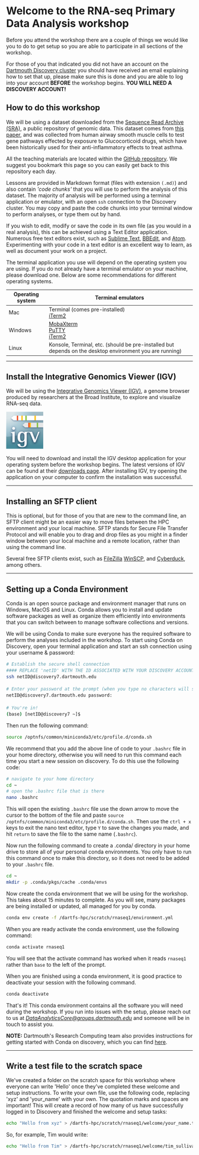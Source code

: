 # Welcome to the RNA-seq Primary Data Analysis workshop #

Before you attend the workshop there are a couple of things we would like you to do to get setup so you are able to participate in all sections of the workshop.  

For those of you that indicated you did not have an account on the [Dartmouth Discovery cluster](https://rc.dartmouth.edu/index.php/discovery-overview/) you should have received an email explaining how to set that up, please make sure this is done and you are able to log into your account **BEFORE** the workshop begins. **YOU WILL NEED A DISCOVERY ACCOUNT!**

## How to do this workshop ##

We will be using a dataset downloaded from the [Sequence Read Archive (SRA)](https://www.ncbi.nlm.nih.gov/sra), a public repository of genomic data. This dataset comes from [this paper](https://journals.plos.org/plosone/article?id=10.1371/journal.pone.0099625), and was collected from human airway smooth muscle cells to test gene pathways effected by exposure to Glucocorticoid drugs, which have been historically used for their anti-inflammatory effects to treat asthma.

All the teaching materials are located within the [GitHub repository](https://github.com/Dartmouth-Data-Analytics-Core/RNA-seq-Primary-Data-Analysis-workshop-June-2022). We suggest you bookmark this page so you can easily get back to this repository each day.

Lessons are provided in Markdown format (files with extension  `(.md)`) and also contain *'code chunks'* that you will use to perform the analysis of this dataset. The majority of analysis will be performed using a terminal application or emulator, with an open `ssh` connection to the Discovery cluster. You may copy and paste the code chunks into your terminal window to perform analyses, or type them out by hand.  

If you wish to edit, modify or save the code in its own file (as you would in a real analysis), this can be achieved using a Text Editor application. Numerous free text editors exist, such as [Sublime Text](https://www.sublimetext.com/), [BBEdit](https://www.barebones.com/products/bbedit/), and [Atom](https://atom.io/). Experimenting with your code in a text editor is an excellent way to learn, as well as document your work on a project.

The terminal application you use will depend on the operating system you are using. If you do not already have a terminal emulator on your machine, please download one. Below are some recommendations for different operating systems.

Operating system| Terminal emulators
---|---
Mac| Terminal (comes pre-installed) <br> [iTerm2](https://iterm2.com/)
Windows| [MobaXterm](https://mobaxterm.mobatek.net/download.html) <br> [PuTTY](https://www.chiark.greenend.org.uk/~sgtatham/putty/latest.html) <br> [iTerm2](https://iterm2.com/)
Linux| Konsole, Terminal, etc. (should be pre-installed but depends on the desktop environment you are running)


---

## Install the Integrative Genomics Viewer (IGV)

We will be using the [Integrative Genomics Viewer (IGV)](http://software.broadinstitute.org/software/igv/), a genome browser produced by researchers at the Broad Institute, to explore and visualize RNA-seq data.

<img src="figures/igv.png" height="100" width="100"/>

You will need to download and install the IGV desktop application for your operating system before the workshop begins. The latest versions of IGV can be found at their [downloads page](http://software.broadinstitute.org/software/igv/download). After installing IGV, try opening the application on your computer to confirm the installation was successful.

---
## Installing an SFTP client ##

This is optional, but for those of you that are new to the command line, an SFTP client might be an easier way to move files between the HPC environment and your local machine. SFTP stands for Secure File Transfer Protocol and will enable you to drag and drop files as you might in a finder window between your local machine and a remote location, rather than using the command line.

Several free SFTP clients exist, such as [FileZilla](https://filezilla-project.org/download.php?show_all=1) [WinSCP](https://winscp.net/eng/index.phpby), and [Cyberduck](https://cyberduck.io/), among others.

---


## Setting up a Conda Environment ##

Conda is an open source package and environment manager that runs on Windows, MacOS and Linux. Conda allows you to install and update software packages as well as organize them efficiently into environments that you can switch between to manage software collections and versions.

We will be using Conda to make sure everyone has the required software to perform the analyses included in the workshop. To start using Conda on Discovery, open your terminal application and start an ssh connection using your username & password:

```bash
# Establish the secure shell connection
#### REPLACE 'netID' WITH THE ID ASSOCIATED WITH YOUR DISCOVERY ACCOUNT
ssh netID@discovery7.dartmouth.edu

# Enter your password at the prompt (when you type no characters will show up to preserve privacy)
netID@discovery7.dartmouth.edu password:

# You're in!
(base) [netID@discovery7 ~]$
```

Then run the following command:

```bash
source /optnfs/common/miniconda3/etc/profile.d/conda.sh
```

We recommend that you add the above line of code to your `.bashrc` file in your home directory, otherwise you will need to run this command each time you start a new session on discovery. To do this use the following code:

```bash
# navigate to your home directory
cd ~
# open the .bashrc file that is there
nano .bashrc
```
This will open the existing `.bashrc` file use the down arrow to move the cursor to the bottom of the file and paste `source /optnfs/common/miniconda3/etc/profile.d/conda.sh`. Then use the `ctrl + x` keys to exit the nano text editor, type `Y` to save the changes you made, and hit `return` to save the file to the same name (`.bashrc`).

Now run the following command to create a .conda/ directory in your home drive to store all of your personal conda environments. You only have to run this command once to make this directory, so it does not need to be added to your `.bashrc` file.

```bash
cd ~
mkdir -p .conda/pkgs/cache .conda/envs
```

Now create the conda environment that we will be using for the workshop. This takes about 15 minutes to complete. As you will see, many packages are being installed or updated, all managed for you by conda.

```bash
conda env create -f /dartfs-hpc/scratch/rnaseq1/environment.yml
```

When you are ready activate the conda environment, use the following command:

```bash
conda activate rnaseq1
```

You will see that the activate command has worked when it reads `rnaseq1` rather than `base` to the left of the prompt.

When you are finished using a conda environment, it is good practice to deactivate your session with the following command.

```bash
conda deactivate
```

That's it! This conda environment contains all the software you will need during the workshop. If you run into issues with the setup, please reach out to us at *DataAnalyticsCore@groups.dartmouth.edu* and someone will be in touch to assist you.

**NOTE:** Dartmouth's Research Computing team also provides instructions for getting started with Conda on discovery, which you can find [here](https://services.dartmouth.edu/TDClient/1806/Portal/KB/ArticleDet?ID=72888).  


---
## Write a test file to the scratch space ##

We've created a folder on the scratch space for this workshop where everyone can write 'Hello' once they've completed these welcome and setup instructions.  To write your own file, use the following code, replacing 'xyz' and 'your_name' with your own.  The quotation marks and spaces are important!  This will create a record of how many of us have successfully logged in to Discovery and finished the welcome and setup tasks:  
```bash
echo "Hello from xyz" > /dartfs-hpc/scratch/rnaseq1/welcome/your_name.txt
```
So, for example, Tim would write:  
```bash
echo "Hello from Tim" > /dartfs-hpc/scratch/rnaseq1/welcome/tim_sullivan.txt
```
